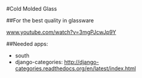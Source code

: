 #Cold Molded Glass

##For the best quality in glassware

www.youtube.com/watch?v=3mgPJcwJp9Y

##Needed apps:
- south
- django-categories: http://django-categories.readthedocs.org/en/latest/index.html